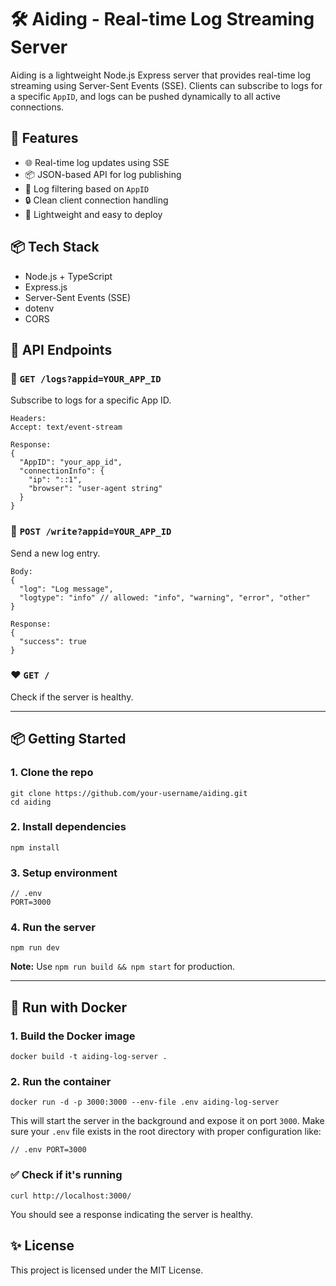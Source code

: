 <h1>🛠️ Aiding - Real-time Log Streaming Server</h1>

<p>
  Aiding is a lightweight Node.js Express server that provides real-time log streaming using Server-Sent Events (SSE). Clients can subscribe to logs for a specific <code>AppID</code>, and logs can be pushed dynamically to all active connections.
</p>

<h2>🚀 Features</h2>
<ul>
  <li>🌐 Real-time log updates using SSE</li>
  <li>📦 JSON-based API for log publishing</li>
  <li>🧹 Log filtering based on <code>AppID</code></li>
  <li>🔒 Clean client connection handling</li>
  <li>🌱 Lightweight and easy to deploy</li>
</ul>

<h2>📦 Tech Stack</h2>
<ul>
  <li>Node.js + TypeScript</li>
  <li>Express.js</li>
  <li>Server-Sent Events (SSE)</li>
  <li>dotenv</li>
  <li>CORS</li>
</ul>

<h2>📂 API Endpoints</h2>

<h3>🔁 <code>GET /logs?appid=YOUR_APP_ID</code></h3>
<p>Subscribe to logs for a specific App ID.</p>

<pre><code>Headers:
Accept: text/event-stream
</code></pre>

<pre><code>Response:
{
  "AppID": "your_app_id",
  "connectionInfo": {
    "ip": "::1",
    "browser": "user-agent string"
  }
}
</code></pre>

<h3>📝 <code>POST /write?appid=YOUR_APP_ID</code></h3>
<p>Send a new log entry.</p>

<pre><code>Body:
{
  "log": "Log message",
  "logtype": "info" // allowed: "info", "warning", "error", "other"
}
</code></pre>

<pre><code>Response:
{
  "success": true
}
</code></pre>

<h3>❤️ <code>GET /</code></h3>
<p>Check if the server is healthy.</p>

<hr />

<h2>📦 Getting Started</h2>

<h3>1. Clone the repo</h3>
<pre><code>git clone https://github.com/your-username/aiding.git
cd aiding
</code></pre>

<h3>2. Install dependencies</h3>
<pre><code>npm install
</code></pre>

<h3>3. Setup environment</h3>
<pre><code>// .env
PORT=3000
</code></pre>

<h3>4. Run the server</h3>
<pre><code>npm run dev
</code></pre>
<p><strong>Note:</strong> Use <code>npm run build && npm start</code> for production.</p>

<hr />

<h2>🐳 Run with Docker</h2> <h3>1. Build the Docker image</h3> <pre><code>docker build -t aiding-log-server .</code></pre> <h3>2. Run the container</h3> <pre><code>docker run -d -p 3000:3000 --env-file .env aiding-log-server</code></pre> <p> This will start the server in the background and expose it on port <code>3000</code>. Make sure your <code>.env</code> file exists in the root directory with proper configuration like: </p> <pre><code>// .env PORT=3000 </code></pre> <h3>✅ Check if it's running</h3> <pre><code>curl http://localhost:3000/</code></pre> <p> You should see a response indicating the server is healthy. </p>

<h2>✨ License</h2>
<p>This project is licensed under the MIT License.</p>
